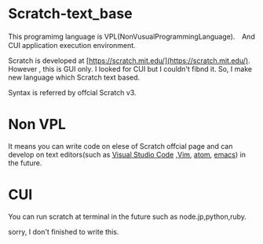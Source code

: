 # Scratch-text_base


This programimg language is VPL(NonVusualProgrammingLanguage).　And CUI application execution environment.  

Scratch is developed at [https://scratch.mit.edu/](https://scratch.mit.edu/).  
However , this is GUI only. I looked for CUI but I couldn't fibnd it.
So, I make new language which Scratch text based.  

Syntax is referred by offcial Scratch v3.

# Non VPL

It means you can write code on elese of Scratch offcial page and can develop on text editors(such as [Visual Studio Code](https://code.visualstudio.com/) ,[Vim](https://www.vim.org/), [atom](https://atom.io/), [emacs](https://www.gnu.org/software/emacs/)) in the future.

# CUI
 
You can run scratch at terminal in the future such as node.jp,python,ruby. 



sorry, I don't finished to write this.


